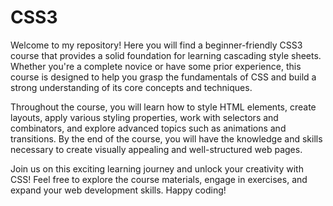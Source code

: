# CSS3


Welcome to my repository! Here you will find a beginner-friendly CSS3 course that provides a solid foundation for learning cascading style sheets. Whether you're a complete novice or have some prior experience, this course is designed to help you grasp the fundamentals of CSS and build a strong understanding of its core concepts and techniques.

Throughout the course, you will learn how to style HTML elements, create layouts, apply various styling properties, work with selectors and combinators, and explore advanced topics such as animations and transitions. By the end of the course, you will have the knowledge and skills necessary to create visually appealing and well-structured web pages.

Join us on this exciting learning journey and unlock your creativity with CSS! Feel free to explore the course materials, engage in exercises, and expand your web development skills. Happy coding!
